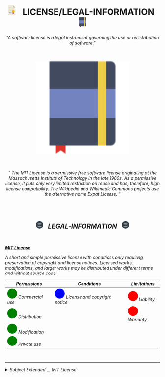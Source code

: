 <h1 class="hero__subject--legal-info" align="center">
  <img src="../../../../assets/media/icons/vendors/flat__diploma.svg" width="32px" /> &nbsp;
  <b>LICENSE/LEGAL-INFORMATION</b> &nbsp;
  <img src="../../../../assets/media/icons/vendors/flat__notebook.svg" width="32px" />
</h1>

<div class="hero__main--legal-info" align="center">
  <i>"A software license is a legal instrument governing the use or redistribution of software."</i>
  <br />
  <br />
  <br />
  <br />
  <img
  src="../../../../assets/media/icons/vendors/flat__notebook.svg"
  alt="placeholder main hero image"
  width="300px"
  />
  <br />
  <br />
  <br />
  <br />
  <q>
    <i>
    The MIT License is a permissive free software license originating at the Massachusetts Institute of Technology in the late 1980s. As a permissive license, it puts only very limited restriction on reuse and has, therefore, high license compatibility. The Wikipedia and Wikimedia Commons projects use the alternative name Expat License.
    <i/>
  </q>
</div>

<br/>
<br/>
<br/>
<h2 class="heading__subcat-title--legal-info---v01" align="center">
  <img src="../../../../assets/media/icons/vendors/flat__menu.svg" width="24px" /> &nbsp;
  <b>LEGAL-INFORMATION</b> &nbsp;
  <img src="../../../../assets/media/icons/vendors/flat__menu.svg" width="24px" />
</h2>
<br/>

**[MIT License](https://choosealicense.com/licenses/mit/)**

_A short and simple permissive license with conditions only requiring preservation of copyright and license notices.
Licensed works, modifications, and larger works may be distributed under different terms and without source code._

| **Permissions**                                                                             | **Conditions**                                                                                           | **Limitations**                                                                      |
| ------------------------------------------------------------------------------------------- | -------------------------------------------------------------------------------------------------------- | ------------------------------------------------------------------------------------ |
| <img src="../../../../assets/media/icons/vendors/b__circle-fill--green.svg"> Commercial use | <img src="../../../../assets/media/icons/vendors/b__circle-fill--blue.svg"> License and copyright notice | <img src="../../../../assets/media/icons/vendors/b__circle-fill--red.svg"> Liability |
| <img src="../../../../assets/media/icons/vendors/b__circle-fill--green.svg"> Distribution   |                                                                                                          | <img src="../../../../assets/media/icons/vendors/b__circle-fill--red.svg"> Warranty  |
| <img src="../../../../assets/media/icons/vendors/b__circle-fill--green.svg"> Modification   |                                                                                                          |                                                                                      |
| <img src="../../../../assets/media/icons/vendors/b__circle-fill--green.svg"> Private use    |                                                                                                          |                                                                                      |

<br/>

---

<details>
  <summary><i>Subject Extended ⚊ MIT License</i></summary>

---

<br/>

Copyright (c) [2020] [Raf Vergauwen]

Permission is hereby granted, free of charge, to any person obtaining a copy
of this software and associated documentation files (the "Software"), to deal
in the Software without restriction, including without limitation the rights
to use, copy, modify, merge, publish, distribute, sublicense, and/or sell
copies of the Software, and to permit persons to whom the Software is
furnished to do so, subject to the following conditions:

The above copyright notice and this permission notice shall be included in all
copies or substantial portions of the Software.

THE SOFTWARE IS PROVIDED "AS IS", WITHOUT WARRANTY OF ANY KIND, EXPRESS OR
IMPLIED, INCLUDING BUT NOT LIMITED TO THE WARRANTIES OF MERCHANTABILITY,
FITNESS FOR A PARTICULAR PURPOSE AND NONINFRINGEMENT. IN NO EVENT SHALL THE
AUTHORS OR COPYRIGHT HOLDERS BE LIABLE FOR ANY CLAIM, DAMAGES OR OTHER
LIABILITY, WHETHER IN AN ACTION OF CONTRACT, TORT OR OTHERWISE, ARISING FROM,
OUT OF OR IN CONNECTION WITH THE SOFTWARE OR THE USE OR OTHER DEALINGS IN THE
SOFTWARE.

<br/>

</details>
